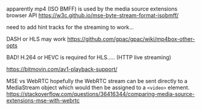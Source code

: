 apparently mp4 (ISO BMFF) is used by the media source extensions browser API
https://w3c.github.io/mse-byte-stream-format-isobmff/

need to add hint tracks for the streaming to work...

DASH or HLS may work
https://github.com/gpac/gpac/wiki/mp4box-other-opts

BAD! H.264 or HEVC is required for HLS..... (HTTP live streaming)

https://bitmovin.com/av1-playback-support/

MSE vs WebRTC
hopefully the WebRTC stream can be sent directly to a MediaStream object which would then be assigned to a `<video>` element. 
https://stackoverflow.com/questions/36416344/comparing-media-source-extensions-mse-with-webrtc
